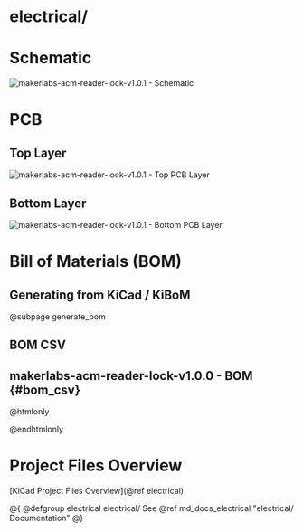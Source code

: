 electrical/
=========================================

# Schematic

![makerlabs-acm-reader-lock-v1.0.1 - Schematic](makerlabs-acm-reader-lock_v1.0.1_schematic.png)

# PCB

## Top Layer
![makerlabs-acm-reader-lock-v1.0.1 - Top PCB Layer](makerlabs-acm-reader-lock_v1.0.1_pcb_top.png)

## Bottom Layer
![makerlabs-acm-reader-lock-v1.0.1 - Bottom PCB Layer](makerlabs-acm-reader-lock_v1.0.1_pcb_bottom.png)

# Bill of Materials (BOM)

## Generating from KiCad / KiBoM
@subpage generate_bom

## BOM CSV

## makerlabs-acm-reader-lock-v1.0.0 - BOM {#bom_csv}

@htmlonly
<style>
#doc-content table {
  border-collapse: collapse;
  border: 2px black solid;
  font: 12px sans-serif;
}

#doc-content td {
  border: 1px black solid;
  padding: 5px;
}
</style>

<script type="text/javascript" src="https://d3js.org/d3.v3.min.js">
</script>

<script type="text/javascript" charset="utf-8">
d3.text("./bom.csv", function(data) {
  var parsedCSV = d3.csv.parseRows(data);

  var container = d3.select("#bom_csv")
    .append("table")

    .selectAll("tr")
      .data(parsedCSV).enter()
      .append("tr")

    .selectAll("td")
      .data(function(d) { return d; }).enter()
      .append("td")
      .text(function(d) { return d; });
});
</script>
@endhtmlonly

# Project Files Overview
[KiCad Project Files Overview](@ref electrical)

@{
@defgroup electrical electrical/
See @ref md_docs_electrical "electrical/ Documentation"
@}
